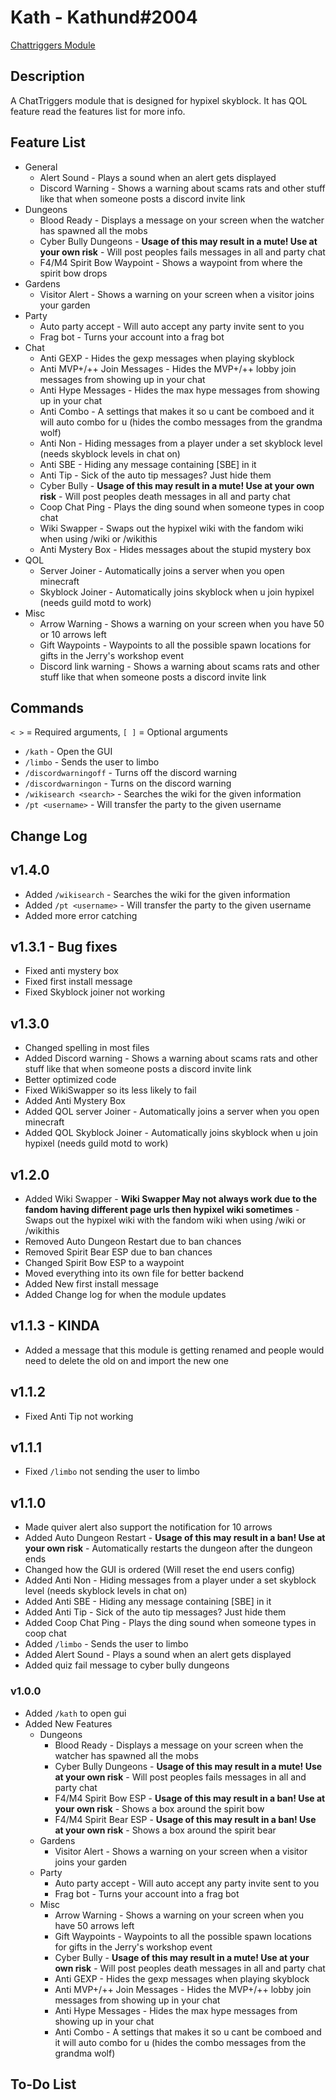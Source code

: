 # Kath - Kathund#2004

[Chattriggers Module](https://www.chattriggers.com/modules/v/Kath)

## Description

A ChatTriggers module that is designed for hypixel skyblock. It has QOL feature read the features list for more info.

## Feature List

- General
  - Alert Sound - Plays a sound when an alert gets displayed
  - Discord Warning - Shows a warning about scams rats and other stuff like that when someone posts a discord invite link
- Dungeons
  - Blood Ready - Displays a message on your screen when the watcher has spawned all the mobs
  - Cyber Bully Dungeons - **Usage of this may result in a mute! Use at your own risk** - Will post peoples fails messages in all and party chat
  - F4/M4 Spirit Bow Waypoint - Shows a waypoint from where the spirit bow drops
- Gardens
  - Visitor Alert - Shows a warning on your screen when a visitor joins your garden
- Party
  - Auto party accept - Will auto accept any party invite sent to you
  - Frag bot - Turns your account into a frag bot
- Chat
  - Anti GEXP - Hides the gexp messages when playing skyblock
  - Anti MVP+/++ Join Messages - Hides the MVP+/++ lobby join messages from showing up in your chat
  - Anti Hype Messages - Hides the max hype messages from showing up in your chat
  - Anti Combo - A settings that makes it so u cant be comboed and it will auto combo for u (hides the combo messages from the grandma wolf)
  - Anti Non - Hiding messages from a player under a set skyblock level (needs skyblock levels in chat on)
  - Anti SBE - Hiding any message containing \[SBE\] in it
  - Anti Tip - Sick of the auto tip messages? Just hide them
  - Cyber Bully - **Usage of this may result in a mute! Use at your own risk** - Will post peoples death messages in all and party chat
  - Coop Chat Ping - Plays the ding sound when someone types in coop chat
  - Wiki Swapper - Swaps out the hypixel wiki with the fandom wiki when using /wiki or /wikithis
  - Anti Mystery Box - Hides messages about the stupid mystery box
- QOL
  - Server Joiner - Automatically joins a server when you open minecraft
  - Skyblock Joiner - Automatically joins skyblock when u join hypixel (needs guild motd to work)
- Misc
  - Arrow Warning - Shows a warning on your screen when you have 50 or 10 arrows left
  - Gift Waypoints - Waypoints to all the possible spawn locations for gifts in the Jerry's workshop event
  - Discord link warning - Shows a warning about scams rats and other stuff like that when someone posts a discord invite link

## Commands

`< >` = Required arguments, `[ ]` = Optional arguments

- `/kath` - Open the GUI
- `/limbo` - Sends the user to limbo
- `/discordwarningoff` - Turns off the discord warning
- `/discordwarningon` - Turns on the discord warning
- `/wikisearch <search>` - Searches the wiki for the given information
- `/pt <username>` - Will transfer the party to the given username

## Change Log

## v1.4.0

- Added `/wikisearch` - Searches the wiki for the given information
- Added `/pt <username>` - Will transfer the party to the given username
- Added more error catching

## v1.3.1 - Bug fixes

- Fixed anti mystery box
- Fixed first install message
- Fixed Skyblock joiner not working 

## v1.3.0

- Changed spelling in most files
- Added Discord warning - Shows a warning about scams rats and other stuff like that when someone posts a discord invite link
- Better optimized code
- Fixed WikiSwapper so its less likely to fail
- Added Anti Mystery Box
- Added QOL server Joiner - Automatically joins a server when you open minecraft
- Added QOL Skyblock Joiner - Automatically joins skyblock when u join hypixel (needs guild motd to work)

## v1.2.0

- Added Wiki Swapper - **Wiki Swapper May not always work due to the fandom having different page urls then hypixel wiki sometimes** - Swaps out the hypixel wiki with the fandom wiki when using /wiki or /wikithis
- Removed Auto Dungeon Restart due to ban chances
- Removed Spirit Bear ESP due to ban chances
- Changed Spirit Bow ESP to a waypoint
- Moved everything into its own file for better backend
- Added New first install message
- Added Change log for when the module updates

## v1.1.3 - KINDA

- Added a message that this module is getting renamed and people would need to delete the old on and import the new one

## v1.1.2

- Fixed Anti Tip not working

## v1.1.1

- Fixed `/limbo` not sending the user to limbo

## v1.1.0

- Made quiver alert also support the notification for 10 arrows
- Added Auto Dungeon Restart - **Usage of this may result in a ban! Use at your own risk** - Automatically restarts the dungeon after the dungeon ends
- Changed how the GUI is ordered (Will reset the end users config)
- Added Anti Non - Hiding messages from a player under a set skyblock level (needs skyblock levels in chat on)
- Added Anti SBE - Hiding any message containing \[SBE\] in it
- Added Anti Tip - Sick of the auto tip messages? Just hide them
- Added Coop Chat Ping - Plays the ding sound when someone types in coop chat
- Added `/limbo` - Sends the user to limbo
- Added Alert Sound - Plays a sound when an alert gets displayed
- Added quiz fail message to cyber bully dungeons

### v1.0.0

- Added `/kath` to open gui
- Added New Features
  - Dungeons
    - Blood Ready - Displays a message on your screen when the watcher has spawned all the mobs
    - Cyber Bully Dungeons - **Usage of this may result in a mute! Use at your own risk** - Will post peoples fails messages in all and party chat
    - F4/M4 Spirit Bow ESP - **Usage of this may result in a ban! Use at your own risk** - Shows a box around the spirit bow
    - F4/M4 Spirit Bear ESP - **Usage of this may result in a ban! Use at your own risk** - Shows a box around the spirit bear
  - Gardens
    - Visitor Alert - Shows a warning on your screen when a visitor joins your garden
  - Party
    - Auto party accept - Will auto accept any party invite sent to you
    - Frag bot - Turns your account into a frag bot
  - Misc
    - Arrow Warning - Shows a warning on your screen when you have 50 arrows left
    - Gift Waypoints - Waypoints to all the possible spawn locations for gifts in the Jerry's workshop event
    - Cyber Bully - **Usage of this may result in a mute! Use at your own risk** - Will post peoples death messages in all and party chat
    - Anti GEXP - Hides the gexp messages when playing skyblock
    - Anti MVP+/++ Join Messages - Hides the MVP+/++ lobby join messages from showing up in your chat
    - Anti Hype Messages - Hides the max hype messages from showing up in your chat
    - Anti Combo - A settings that makes it so u cant be comboed and it will auto combo for u (hides the combo messages from the grandma wolf)

## To-Do List
